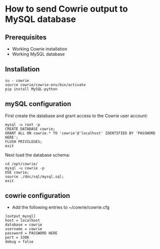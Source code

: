 # How to send Cowrie output to MySQL database

## Prerequisites

* Working Cowrie installation
* Working MySQL database

## Installation

```
su - cowrie
source cowrie/cowrie-env/bin/activate
pip install MySQL-python
```

## mySQL configuration

First create the database and grant access to the Cowrie user account:
```
mysql -u root -p
CREATE DATABASE cowrie;
GRANT ALL ON cowrie.* TO 'cowrie'@'localhost' IDENTIFIED BY 'PASSWORD HERE';
FLUSH PRIVILEGES;
exit
```

Next load the database schema:
```
cd /opt/cowrie/
mysql -u cowrie -p
USE cowrie;
source ./doc/sql/mysql.sql;
exit
```

## cowrie configuration

* Add the following entries to ~/cowrie/cowrie.cfg

```
[output_mysql]
host = localhost
database = cowrie
username = cowrie
password = PASSWORD HERE
port = 3306
debug = false
```

